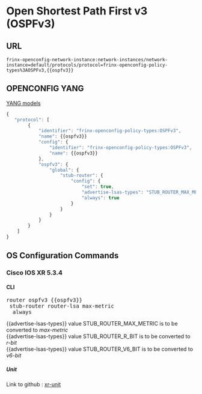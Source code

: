 # Open Shortest Path First v3 (OSPFv3)

## URL

```
frinx-openconfig-network-instance:network-instances/network-instance=default/protocols/protocol=frinx-openconfig-policy-types%3AOSPFv3,{{ospfv3}}
```

## OPENCONFIG YANG

[YANG models](https://github.com/FRINXio/openconfig/tree/master/ospf/src/main/yang)

```javascript
{
   "protocol": [
        {
            "identifier": "frinx-openconfig-policy-types:OSPFv3",
            "name": {{ospfv3}}
            "config": {
                "identifier": "frinx-openconfig-policy-types:OSPFv3",
                "name": {{ospfv3}}
            },
            "ospfv3": {
                "global": {
                    "stub-router": {
                        "config": {
                            "set": true,
                            "advertise-lsas-types": "STUB_ROUTER_MAX_METRIC",
                            "always": true
                        }
                    }
                }
            }
        }
    ]
}
```

## OS Configuration Commands

### Cisco IOS XR 5.3.4

#### CLI

<pre>
router ospfv3 {{ospfv3}}
 stub-router router-lsa max-metric
  always
</pre>

{{advertise-lsas-types}} value STUB_ROUTER_MAX_METRIC is to be converted to *max-metric*  
{{advertise-lsas-types}} value STUB_ROUTER_R_BIT is to be converted to *r-bit*  
{{advertise-lsas-types}} value STUB_ROUTER_V6_BIT is to be converted to *v6-bit*  

##### Unit

Link to github : [xr-unit](https://github.com/FRINXio/cli-units/tree/master/ios-xr/ospf)

